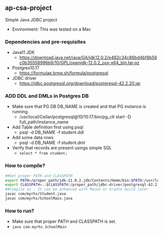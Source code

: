 ## ap-csa-project
Simple Java JDBC project
* Environment: This was tested on a Mac

### Dependencies and pre-requisites
* Java11 JDK
  * https://download.java.net/java/GA/jdk12.0.2/e482c34c86bd4bf8b56c0b35558996b9/10/GPL/openjdk-12.0.2_osx-x64_bin.tar.gz
* Postgres10.17
  * https://formulae.brew.sh/formula/postgresql
* JDBC driver
  * https://jdbc.postgresql.org/download/postgresql-42.2.20.jar

### ADD DDL and DMLs in Postgres DB
* Make sure that PG DB DB_NAME is created and that PG instance is running.
  * /usr/local/Cellar/postgresql@10/10.17/bin/pg_ctl start -D full_path/instance_name
* Add Table definition first using psql
  * psql -d DB_NAME -f student.ddl
* Add some data rows
  * psql -d DB_NAME -f student.dml
* Verify that records are present usings simple SQL
  * `select * from student;`
  
### How to compile?
````bash
##Set proper PATH and CLASSPATH
export PATH=/proper_path/jdk-11.0.2.jdk/Contents/Home/bin:$PATH:/usr/local/Cellar/postgresql@10/10.17/bin
export CLASSPATH=.:$CLASSPATH:/proper_path/jdbc-driver/postgresql-42.2.20.jar
##Compile as - It can be enhanced with Maven or Gradle build later
javac com/myrhs/Student.java
javac com/myrhs/SchoolMain.java

````

### How to run?
* Make sure that proper PATH and CLASSPATH is set.
* `java com.myrhs.SchoolMain`
